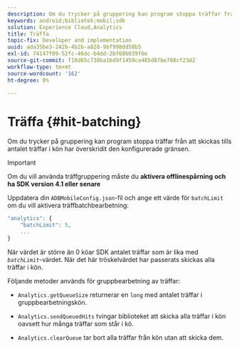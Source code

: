 ```yaml
---
description: Om du trycker på gruppering kan program stoppa träffar från att skickas tills antalet träffar i kön har överskridit den konfigurerade gränsen.
keywords: android;bibliotek;mobil;sdk
solution: Experience Cloud,Analytics
title: Träffa
topic-fix: Developer and implementation
uuid: ada35be3-242b-4b2b-a828-9bf998dd58b5
exl-id: 74147f09-52fc-46dc-b4dd-2bf60b039f6e
source-git-commit: f18d65c738ba16d9f1459ca485d87be708cf23d2
workflow-type: tm+mt
source-wordcount: '162'
ht-degree: 0%

---
```


# Träffa {#hit-batching}

Om du trycker på gruppering kan program stoppa träffar från att skickas tills antalet träffar i kön har överskridit den konfigurerade gränsen.

>[!IMPORTANT]
>
>Om du vill använda träffgruppering måste du **aktivera offlinespårning och ha SDK version 4.1 eller senare**

Uppdatera din `ADBMobileConfig.json`-fil och ange ett värde för `batchLimit` om du vill aktivera träffbatchbearbetning:

```js
"analytics": {
    "batchLimit": 5,
    ...
}
```

När värdet är större än 0 köar SDK antalet träffar som är lika med *`batchLimit`*-värdet. När det här tröskelvärdet har passerats skickas alla träffar i kön.

Följande metoder används för gruppbearbetning av träffar:

* `Analytics.getQueueSize` returnerar en  `long` med antalet träffar i gruppbearbetningskön.

* `Analytics.sendQueuedHits` tvingar biblioteket att skicka alla träffar i kön oavsett hur många träffar som står i kö.
* `Analytics.clearQueue` tar bort alla träffar från kön utan att skicka dem.
